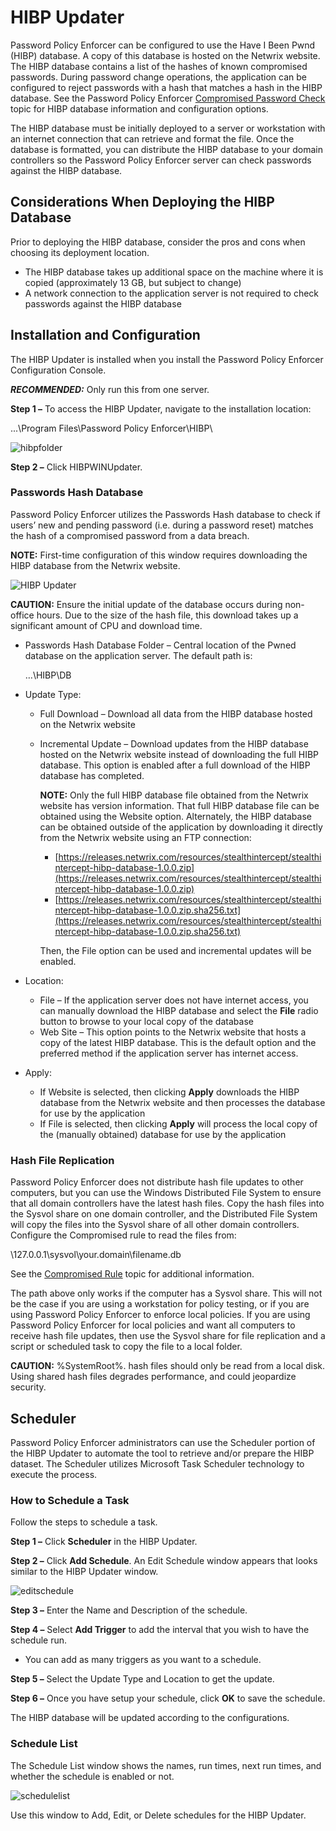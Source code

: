 # HIBP Updater

Password Policy Enforcer can be configured to use the Have I Been Pwnd (HIBP) database. A copy of
this database is hosted on the Netwrix website. The HIBP database contains a list of the hashes of
known compromised passwords. During password change operations, the application can be configured to
reject passwords with a hash that matches a hash in the HIBP database. See the Password Policy
Enforcer [Compromised Password Check](/docs/passwordpolicyenforcer/11.0/passwordpolicyenforcer/administration/compromisedpasswordcheck.md) topic for HIBP database
information and configuration options.

The HIBP database must be initially deployed to a server or workstation with an internet connection
that can retrieve and format the file. Once the database is formatted, you can distribute the HIBP
database to your domain controllers so the Password Policy Enforcer server can check passwords
against the HIBP database.

## Considerations When Deploying the HIBP Database

Prior to deploying the HIBP database, consider the pros and cons when choosing its deployment
location.

- The HIBP database takes up additional space on the machine where it is copied (approximately 13
  GB, but subject to change)
- A network connection to the application server is not required to check passwords against the HIBP
  database

## Installation and Configuration

The HIBP Updater is installed when you install the Password Policy Enforcer Configuration Console.

**_RECOMMENDED:_** Only run this from one server.

**Step 1 –** To access the HIBP Updater, navigate to the installation location:

...\Program Files\Password Policy Enforcer\HIBP\

![hibpfolder](/img/product_docs/passwordpolicyenforcer/passwordpolicyenforcer/administration/hibpfolder.webp)

**Step 2 –** Click HIBPWINUpdater.

### Passwords Hash Database

Password Policy Enforcer utilizes the Passwords Hash database to check if users’ new and pending
password (i.e. during a password reset) matches the hash of a compromised password from a data
breach.

**NOTE:** First-time configuration of this window requires downloading the HIBP database from the
Netwrix website.

![HIBP Updater](/img/product_docs/passwordpolicyenforcer/passwordpolicyenforcer/administration/hibpupdater.webp)

**CAUTION:** Ensure the initial update of the database occurs during non-office hours. Due to the
size of the hash file, this download takes up a significant amount of CPU and download time.

- Passwords Hash Database Folder – Central location of the Pwned database on the application server.
  The default path is:

  …\HIBP\DB

- Update Type:

  - Full Download – Download all data from the HIBP database hosted on the Netwrix website
  - Incremental Update – Download updates from the HIBP database hosted on the Netwrix website
    instead of downloading the full HIBP database. This option is enabled after a full download of
    the HIBP database has completed.

    **NOTE:** Only the full HIBP database file obtained from the Netwrix website has version
    information. That full HIBP database file can be obtained using the Website option.
    Alternately, the HIBP database can be obtained outside of the application by downloading it
    directly from the Netwrix website using an FTP connection:

    - [https://releases.netwrix.com/resources/stealthintercept/stealthintercept-hibp-database-1.0.0.zip](https://releases.netwrix.com/resources/stealthintercept/stealthintercept-hibp-database-1.0.0.zip)
    - [https://releases.netwrix.com/resources/stealthintercept/stealthintercept-hibp-database-1.0.0.zip.sha256.txt](https://releases.netwrix.com/resources/stealthintercept/stealthintercept-hibp-database-1.0.0.zip.sha256.txt)

    Then, the File option can be used and incremental updates will be enabled.

- Location:

  - File – If the application server does not have internet access, you can manually download the
    HIBP database and select the **File** radio button to browse to your local copy of the
    database
  - Web Site – This option points to the Netwrix website that hosts a copy of the latest HIBP
    database. This is the default option and the preferred method if the application server has
    internet access.

- Apply:

  - If Website is selected, then clicking **Apply** downloads the HIBP database from the Netwrix
    website and then processes the database for use by the application
  - If File is selected, then clicking **Apply** will process the local copy of the (manually
    obtained) database for use by the application

### Hash File Replication

Password Policy Enforcer does not distribute hash file updates to other computers, but you can use
the Windows Distributed File System to ensure that all domain controllers have the latest hash
files. Copy the hash files into the Sysvol share on one domain controller, and the Distributed File
System will copy the files into the Sysvol share of all other domain controllers. Configure the
Compromised rule to read the files from:

\\127.0.0.1\sysvol\your.domain\filename.db

See the [Compromised Rule](/docs/passwordpolicyenforcer/11.0/passwordpolicyenforcer/administration/compromised_rule.md) topic for additional information.

The path above only works if the computer has a Sysvol share. This will not be the case if you are
using a workstation for policy testing, or if you are using Password Policy Enforcer to enforce
local policies. If you are using Password Policy Enforcer for local policies and want all computers
to receive hash file updates, then use the Sysvol share for file replication and a script or
scheduled task to copy the file to a local folder.

**CAUTION:** %SystemRoot%. hash files should only be read from a local disk. Using shared hash files
degrades performance, and could jeopardize security.

## Scheduler

Password Policy Enforcer administrators can use the Scheduler portion of the HIBP Updater to
automate the tool to retrieve and/or prepare the HIBP dataset. The Scheduler utilizes Microsoft Task
Scheduler technology to execute the process.

### How to Schedule a Task

Follow the steps to schedule a task.

**Step 1 –** Click **Scheduler** in the HIBP Updater.

**Step 2 –** Click **Add Schedule**. An Edit Schedule window appears that looks similar to the HIBP
Updater window.

![editschedule](/img/product_docs/passwordpolicyenforcer/passwordpolicyenforcer/administration/editschedule.webp)

**Step 3 –** Enter the Name and Description of the schedule.

**Step 4 –** Select **Add Trigger** to add the interval that you wish to have the schedule run.

- You can add as many triggers as you want to a schedule.

**Step 5 –** Select the Update Type and Location to get the update.

**Step 6 –** Once you have setup your schedule, click **OK** to save the schedule.

The HIBP database will be updated according to the configurations.

### Schedule List

The Schedule List window shows the names, run times, next run times, and whether the schedule is
enabled or not.

![schedulelist](/img/product_docs/passwordpolicyenforcer/passwordpolicyenforcer/administration/schedulelist.webp)

Use this window to Add, Edit, or Delete schedules for the HIBP Updater.
